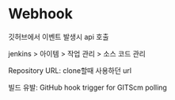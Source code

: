 # Webhook
깃허브에서 이벤트 발생시 api 호출


jenkins > 아이템 > 작업 관리 > 소스 코드 관리 

Repository URL: clone할때 사용하던 url

빌드 유발: GitHub hook trigger for GITScm polling

